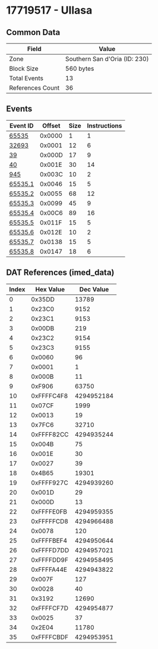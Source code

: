 # 17719517 - Ullasa

## Common Data

| Field            | Value                         |
|------------------|-------------------------------|
| Zone             | Southern San d'Oria (ID: 230) |
| Block Size       | 560 bytes                     |
| Total Events     | 13                            |
| References Count | 36                            |

## Events

| Event ID                | Offset   |   Size |   Instructions |
|-------------------------|----------|--------|----------------|
| [65535](./65535.md)     | 0x0000   |      1 |              1 |
| [32693](./32693.md)     | 0x0001   |     12 |              6 |
| [39](./39.md)           | 0x000D   |     17 |              9 |
| [40](./40.md)           | 0x001E   |     30 |             14 |
| [945](./945.md)         | 0x003C   |     10 |              2 |
| [65535.1](./65535.1.md) | 0x0046   |     15 |              5 |
| [65535.2](./65535.2.md) | 0x0055   |     68 |             12 |
| [65535.3](./65535.3.md) | 0x0099   |     45 |              9 |
| [65535.4](./65535.4.md) | 0x00C6   |     89 |             16 |
| [65535.5](./65535.5.md) | 0x011F   |     15 |              5 |
| [65535.6](./65535.6.md) | 0x012E   |     10 |              2 |
| [65535.7](./65535.7.md) | 0x0138   |     15 |              5 |
| [65535.8](./65535.8.md) | 0x0147   |     18 |              6 |

## DAT References (imed_data)

|   Index | Hex Value   |   Dec Value |
|---------|-------------|-------------|
|       0 | 0x35DD      |       13789 |
|       1 | 0x23C0      |        9152 |
|       2 | 0x23C1      |        9153 |
|       3 | 0x00DB      |         219 |
|       4 | 0x23C2      |        9154 |
|       5 | 0x23C3      |        9155 |
|       6 | 0x0060      |          96 |
|       7 | 0x0001      |           1 |
|       8 | 0x000B      |          11 |
|       9 | 0xF906      |       63750 |
|      10 | 0xFFFFC4F8  |  4294952184 |
|      11 | 0x07CF      |        1999 |
|      12 | 0x0013      |          19 |
|      13 | 0x7FC6      |       32710 |
|      14 | 0xFFFF82CC  |  4294935244 |
|      15 | 0x004B      |          75 |
|      16 | 0x001E      |          30 |
|      17 | 0x0027      |          39 |
|      18 | 0x4B65      |       19301 |
|      19 | 0xFFFF927C  |  4294939260 |
|      20 | 0x001D      |          29 |
|      21 | 0x000D      |          13 |
|      22 | 0xFFFFE0FB  |  4294959355 |
|      23 | 0xFFFFFCD8  |  4294966488 |
|      24 | 0x0078      |         120 |
|      25 | 0xFFFFBEF4  |  4294950644 |
|      26 | 0xFFFFD7DD  |  4294957021 |
|      27 | 0xFFFFDD9F  |  4294958495 |
|      28 | 0xFFFFA44E  |  4294943822 |
|      29 | 0x007F      |         127 |
|      30 | 0x0028      |          40 |
|      31 | 0x3192      |       12690 |
|      32 | 0xFFFFCF7D  |  4294954877 |
|      33 | 0x0025      |          37 |
|      34 | 0x2E04      |       11780 |
|      35 | 0xFFFFCBDF  |  4294953951 |
